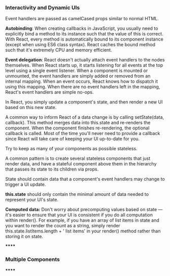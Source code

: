 ### Interactivity and Dynamic UIs

Event handlers are passed as camelCased props similar to normal HTML.

**Autobinding**: When creating callbacks in JavaScript, you usually need to explicitly bind a method to its instance such that the value of this is correct. With React, every method is automatically bound to its component instance (except when using ES6 class syntax). React caches the bound method such that it's extremely CPU and memory efficient.

**Event delegation**: React doesn't actually attach event handlers to the nodes themselves. When React starts up, it starts listening for all events at the top level using a single event listener. When a component is mounted or unmounted, the event handlers are simply added or removed from an internal mapping. When an event occurs, React knows how to dispatch it using this mapping. When there are no event handlers left in the mapping, React's event handlers are simple no-ops.

In React, you simply update a component's state, and then render a new UI based on this new state.

A common way to inform React of a data change is by calling setState(data, callback). This method merges data into this.state and re-renders the component. When the component finishes re-rendering, the optional callback is called. Most of the time you'll never need to provide a callback since React will take care of keeping your UI up-to-date for you.

Try to keep as many of your components as possible stateless.

A common pattern is to create several stateless components that just render data, and have a stateful component above them in the hierarchy that passes its state to its children via props.

State should contain data that a component's event handlers may change to trigger a UI update.

**this.state** should only contain the minimal amount of data needed to represent your UI's state.

**Computed data:** Don't worry about precomputing values based on state — it's easier to ensure that your UI is consistent if you do all computation within render(). For example, if you have an array of list items in state and you want to render the count as a string, simply render this.state.listItems.length + ' list items' in your render() method rather than storing it on state.

__****__

### Multiple Components




__****__